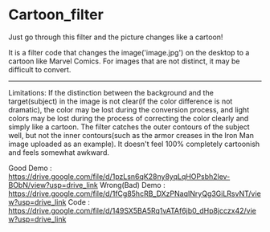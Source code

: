 # Cartoon_filter
Just go through this filter and the picture changes like a cartoon!

It is a filter code that changes the image('image.jpg') on the desktop to a cartoon like Marvel Comics. For images that are not distinct, it may be difficult to convert.

--------------------------------------------------------------------------------------------------------------------------------------------------------------------------

Limitations:
If the distinction between the background and the target(subject) in the image is not clear(if the color difference is not dramatic), the color may be lost during the conversion process, and light colors may be lost during the process of correcting the color clearly and simply like a cartoon.
The filter catches the outer contours of the subject well, but not the inner contours(such as the armor creases in the Iron Man image uploaded as an example).
It doesn't feel 100% completely cartoonish and feels somewhat awkward.

Good Demo : https://drive.google.com/file/d/1pzLsn6qK28ny8yqLqHOPsbh2lev-BObN/view?usp=drive_link
Wrong(Bad) Demo : https://drive.google.com/file/d/1fCg85hcRB_DXzPNaqINryQg3GiLRsvNT/view?usp=drive_link
Code : https://drive.google.com/file/d/149SX5BA5Rq1vATAf6jb0_dHp8jcczx42/view?usp=drive_link
